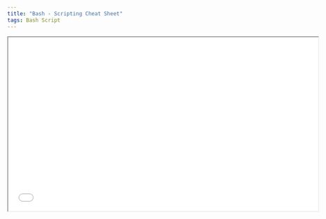 ```yaml
---
title: "Bash - Scripting Cheat Sheet"
tags: Bash Script
---
```


<div class="pdf-container">
    <iframe src="/assets/docs/mcc-bash-cheat-sheet.pdf" height="400" width="712" allowfullscreen="" frameborder="10">
    </iframe>
</div>
